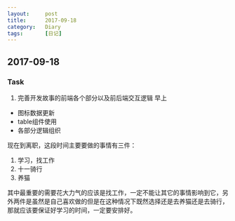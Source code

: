 ```yaml
---
layout:     post
title:      2017-09-18
category:   Diary
tags:		[日记]
---
```

## 2017-09-18
### Task
1. 完善开发故事的前端各个部分以及前后端交互逻辑  早上
- 图标数据更新
- table组件使用
- 各部分逻辑组织

现在到离职，这段时间主要要做的事情有三件：
1. 学习，找工作
2. 十一骑行
3. 养猫

其中最重要的需要花大力气的应该是找工作，一定不能让其它的事情影响到它，另外两件是虽然是自己喜欢做的但是在这种情况下既然选择还是去养猫还是去骑行，那就应该要保证好学习的时间，一定要安排好。

